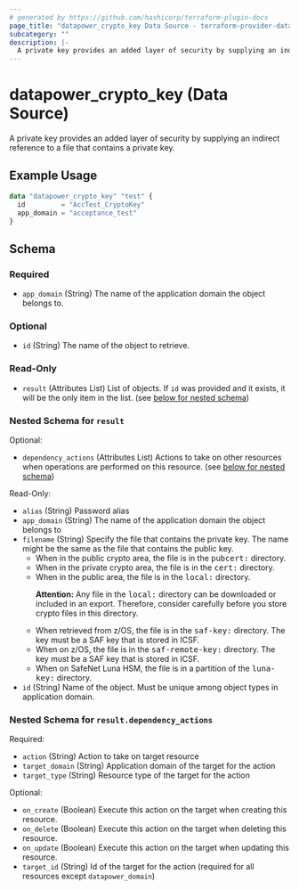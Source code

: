```yaml
---
# generated by https://github.com/hashicorp/terraform-plugin-docs
page_title: "datapower_crypto_key Data Source - terraform-provider-datapower"
subcategory: ""
description: |-
  A private key provides an added layer of security by supplying an indirect reference to a file that contains a private key.
---
```


# datapower_crypto_key (Data Source)

A private key provides an added layer of security by supplying an indirect reference to a file that contains a private key.

## Example Usage

```terraform
data "datapower_crypto_key" "test" {
  id         = "AccTest_CryptoKey"
  app_domain = "acceptance_test"
}
```

<!-- schema generated by tfplugindocs -->
## Schema

### Required

- `app_domain` (String) The name of the application domain the object belongs to.

### Optional

- `id` (String) The name of the object to retrieve.

### Read-Only

- `result` (Attributes List) List of objects. If `id` was provided and it exists, it will be the only item in the list. (see [below for nested schema](#nestedatt--result))

<a id="nestedatt--result"></a>
### Nested Schema for `result`

Optional:

- `dependency_actions` (Attributes List) Actions to take on other resources when operations are performed on this resource. (see [below for nested schema](#nestedatt--result--dependency_actions))

Read-Only:

- `alias` (String) Password alias
- `app_domain` (String) The name of the application domain the object belongs to
- `filename` (String) Specify the file that contains the private key. The name might be the same as the file that contains the public key. <ul><li>When in the public crypto area, the file is in the <tt>pubcert:</tt> directory.</li><li>When in the private crypto area, the file is in the <tt>cert:</tt> directory.</li><li>When in the public area, the file is in the <tt>local:</tt> directory. <p><b>Attention:</b> Any file in the <tt>local:</tt> directory can be downloaded or included in an export. Therefore, consider carefully before you store crypto files in this directory.</p></li><li>When retrieved from z/OS, the file is in the <tt>saf-key:</tt> directory. The key must be a SAF key that is stored in ICSF.</li><li>When on z/OS, the file is in the <tt>saf-remote-key:</tt> directory. The key must be a SAF key that is stored in ICSF.</li><li>When on SafeNet Luna HSM, the file is in a partition of the <tt>luna-key:</tt> directory.</li></ul>
- `id` (String) Name of the object. Must be unique among object types in application domain.

<a id="nestedatt--result--dependency_actions"></a>
### Nested Schema for `result.dependency_actions`

Required:

- `action` (String) Action to take on target resource
- `target_domain` (String) Application domain of the target for the action
- `target_type` (String) Resource type of the target for the action

Optional:

- `on_create` (Boolean) Execute this action on the target when creating this resource.
- `on_delete` (Boolean) Execute this action on the target when deleting this resource.
- `on_update` (Boolean) Execute this action on the target when updating this resource.
- `target_id` (String) Id of the target for the action (required for all resources except `datapower_domain`)
